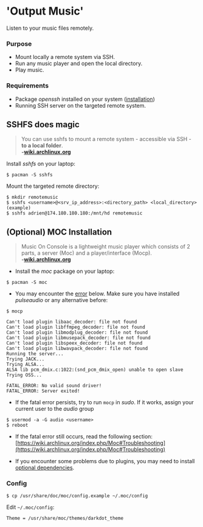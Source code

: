  'Output Music'
=================

Listen to your music files remotely.

### Purpose
* Mount locally a remote system via SSH.
* Run any music player and open the local directory.
* Play music.

### Requirements
* Package *openssh* installed on your system ([installation](https://wiki.archlinux.org/index.php/Secure_Shell))
* Running SSH server on the targeted remote system.

## SSHFS does magic

> You can use sshfs to mount a remote system - accessible via SSH - **to a local folder**.<br>
> **-[wiki.archlinux.org](https://wiki.archlinux.org/index.php/SSHFS)**

Install *sshfs* on your laptop:
```
$ pacman -S sshfs
```
Mount the targeted remote directory:
```
$ mkdir remotemusic
$ sshfs <username>@<srv_ip_address>:<directory_path> <local_directory>
(example)
$ sshfs adrien@174.180.180.180:/mnt/hd remotemusic
```


## (Optional) MOC Installation

> Music On Console is a lightweight music player which consists of 2 parts, a server (Moc) and a player/interface (Mocp).<br>
> **-[wiki.archlinux.org](https://wiki.archlinux.org/index.php/MoC)**

* Install the *moc* package on your laptop:
```
$ pacman -S moc
```

*  You may encounter the [error](https://bbs.archlinux.org/viewtopic.php?id=170116) below. Make sure you have installed *pulseaudio* or any alternative before:
```
$ mocp 

Can't load plugin libaac_decoder: file not found
Can't load plugin libffmpeg_decoder: file not found
Can't load plugin libmodplug_decoder: file not found
Can't load plugin libmusepack_decoder: file not found
Can't load plugin libspeex_decoder: file not found
Can't load plugin libwavpack_decoder: file not found
Running the server...
Trying JACK...
Trying ALSA...
ALSA lib pcm_dmix.c:1022:(snd_pcm_dmix_open) unable to open slave
Trying OSS...

FATAL_ERROR: No valid sound driver!
FATAL_ERROR: Server exited!
```
* If the fatal error persists, try to run `mocp` in *sudo*. If it works, assign your current user to the *audio* group
```
$ usermod -a -G audio <username>
$ reboot
```
* If the fatal error still occurs, read the following section:  [https://wiki.archlinux.org/index.php/Moc#Troubleshooting](https://wiki.archlinux.org/index.php/Moc#Troubleshooting)

* If you encounter some problems due to plugins, you may need to install [optional dependencies](https://www.archlinux.org/packages/extra/x86_64/moc/).

### Config

```
$ cp /usr/share/doc/moc/config.example ~/.moc/config
```

Edit `~/.moc/config`:
```
Theme = /usr/share/moc/themes/darkdot_theme
```
